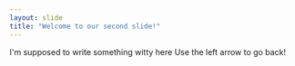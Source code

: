 ```yaml
---
layout: slide
title: "Welcome to our second slide!"
---
```

I'm supposed to write something witty here
Use the left arrow to go back!

